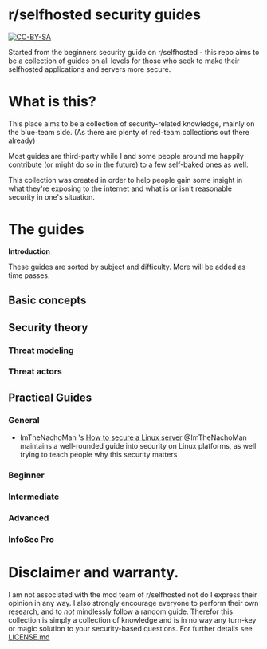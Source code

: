 # r/selfhosted security guides

[![CC-BY-SA](https://i.creativecommons.org/l/by-sa/4.0/88x31.png)](LICENSE.md)

Started from the beginners security guide on r/selfhosted - this repo aims to be a collection of guides on all levels for those who seek to make their selfhosted applications and servers more secure.


# What is this?

This place aims to be a collection of security-related knowledge, mainly on the blue-team side. (As there are plenty of red-team collections out there already)

Most guides are third-party while I and some people around me happily contribute (or might do so in the future) to a few self-baked ones as well.

This collection was created in order to help people gain some insight in what they're exposing to the internet and what is or isn't reasonable security in one's situation.



# The guides

**Introduction**

These guides are sorted by subject and difficulty.
More will be added as time passes.

## Basic concepts




## Security theory

### Threat modeling

### Threat actors

###



## Practical Guides

### General

* ImTheNachoMan 's [How to secure a Linux server](https://github.com/imthenachoman/How-To-Secure-A-Linux-Server)
  @ImTheNachoMan maintains a well-rounded guide into security on Linux platforms, as well trying to teach people why this security matters

### Beginner


### Intermediate


### Advanced


### InfoSec Pro


# Disclaimer and warranty.
I am not associated with the mod team of r/selfhosted not do I express their opinion in any way.
I also strongly encourage everyone to perform their own research, and to _not_ mindlessly follow a random guide.
Therefor this collection is simply a collection of knowledge and is in no way any turn-key or magic solution to your security-based questions.
For further details see [LICENSE.md](LICENSE.md)
